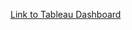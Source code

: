 [Link to Tableau Dashboard](https://public.tableau.com/views/CyclisticBikeShareProject/Dashboard4?:language=en-GB&:display_count=n&:origin=viz_share_link)

